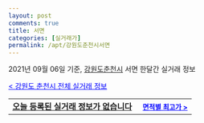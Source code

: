 ```yaml
---
layout: post
comments: true
title: 서면
categories: [실거래가]
permalink: /apt/강원도춘천시서면
---
```


2021년 09월 06일 기준, <a href="/apt/강원도춘천시">강원도춘천시</a> 서면 한달간 실거래 정보

<a style="color: blue;" href="/apt/강원도춘천시">< 강원도 춘천시 전체 실거래 정보</a>
<!---- start ---->
<table>
  <tr>
    <td colspan="4" style="font-weight: bold;"><a href="/apt/강원도춘천시서면{name_without_space}">오늘 등록된 실거래 정보가 없습니다</a> &nbsp;&nbsp;&nbsp; <a style="color: blue; font-size: smaller;" href="/apt/강원도춘천시서면{name_without_space}">면적별 최고가 ></a></td>
  </tr>
    
</table>
<!---- end ---->
    